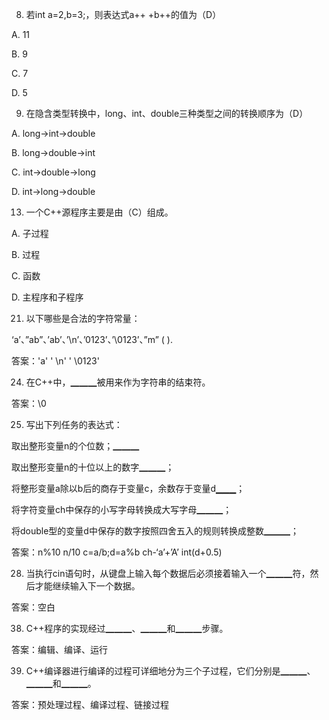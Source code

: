 8. 若int a=2,b=3;，则表达式a++ +b++的值为（D）

A. 11

B. 9

C. 7

D. 5

9. 在隐含类型转换中，long、int、double三种类型之间的转换顺序为（D）

A. long->int->double

B. long->double->int

C. int->double->long

D. int->long->double

13. 一个C++源程序主要是由（C）组成。

A. 子过程

B. 过程

C. 函数

D. 主程序和子程序

21. 以下哪些是合法的字符常量：

‘a’、”ab”、’ab’、’\n’、’0123’、’\0123’、”m” (    ).

答案：'a' ' \n' ' \0123'



24. 在C++中，▁▁▁被用来作为字符串的结束符。

答案：\0

25. 写出下列任务的表达式：

取出整形变量n的个位数；▁▁▁

取出整形变量n的十位以上的数字▁▁▁；

将整形变量a除以b后的商存于变量c，余数存于变量d▁▁▁；

将字符变量ch中保存的小写字母转换成大写字母▁▁▁；

将double型的变量d中保存的数字按照四舍五入的规则转换成整数▁▁▁；

答案：n%10    n/10    c=a/b;d=a%b    ch-‘a’+’A’    int(d+0.5)

28. 当执行cin语句时，从键盘上输入每个数据后必须接着输入一个▁▁▁符，然后才能继续输入下一个数据。

答案：空白

38. C++程序的实现经过▁▁▁、▁▁▁和▁▁▁步骤。

答案：编辑、编译、运行

39. C++编译器进行编译的过程可详细地分为三个子过程，它们分别是▁▁▁、▁▁▁和▁▁▁。

答案：预处理过程、编译过程、链接过程
